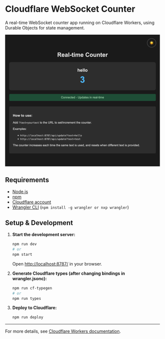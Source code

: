 # Cloudflare WebSocket Counter

A real-time WebSocket counter app running on Cloudflare Workers, using Durable Objects for state management.

![WebSocket Counter Demo](./assets/websocket-counter.png)

## Requirements

- [Node.js](https://nodejs.org/)
- [npm](https://www.npmjs.com/)
- [Cloudflare account](https://dash.cloudflare.com/)
- [Wrangler CLI](https://developers.cloudflare.com/workers/wrangler/) (`npm install -g wrangler or nxp wrangler`)

## Setup & Development

1. **Start the development server:**
    ```sh
    npm run dev
    # or
    npm start
    ```
    Open [http://localhost:8787/](http://localhost:8787/) in your browser.

2. **Generate Cloudflare types (after changing bindings in wrangler.jsonc):**
    ```sh
    npm run cf-typegen
    # or
    npm run types
    ```

3. **Deploy to Cloudflare:**
    ```sh
    npm run deploy
    ```

---

For more details, see [Cloudflare Workers documentation](https://developers.cloudflare.com/workers/).